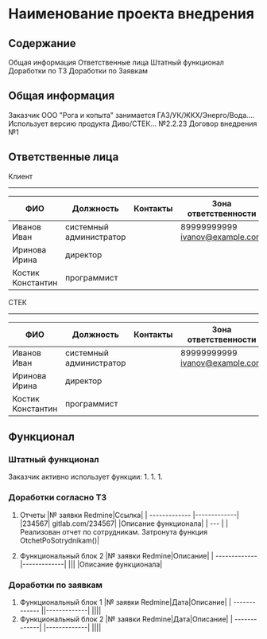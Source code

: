 # Наименование проекта внедрения

## Содержание

Общая информация
Ответственные лица
Штатный функционал
Доработки по ТЗ
Доработки по Заявкам

## Общая информация

Заказчик ООО "Рога и копыта" занимается ГАЗ/УК/ЖКХ/Энерго/Вода....
Использует версию продукта Диво/СТЕК... №2.2.23
Договор внедрения №1


## Ответственные лица

Клиент
_______
| ФИО | Должность | Контакты | Зона ответственности |
| ------------- |-------------| -----| -----|
| Иванов Иван |  системный администратор|  |89999999999 ivanov@example.com|  БД, версионирование|
| Иринова Ирина |  директор |    || согласование ТЗ |
| Костик Константин  | программист |    ||внутренние доработки|

СТЕК
_______
| ФИО | Должность | Контакты | Зона ответственности |
| ------------- |-------------| -----| -----|
| Иванов Иван |  системный администратор|  |89999999999 ivanov@example.com|  БД, версионирование|
| Иринова Ирина |  директор |    || согласование ТЗ |
| Костик Константин  | программист |    ||внутренние доработки|

## Функционал

### Штатный функционал

Заказчик активно использует функции:
1.
1.
1.

### Доработки согласно ТЗ

1. Отчеты
    |№ заявки Redmine|Ссылка|
    | ------------- |-------------|
    |234567| gitlab.com/234567|
    |Описание функционала|
    | --- |
    | Реализован отчет по сотрудникам. Затронута функция OtchetPoSotrydnikam()|


1. Функциональный блок 2
    |№ заявки Redmine|Описание|
    | ------------- |-------------|
    |||
    |Описание функционала|

### Доработки по заявкам

1. Функциональный блок 1
    |№ заявки Redmine|Дата|Описание|
    | ------------- ||-------------|
    ||||
1. Функциональный блок 2
    |№ заявки Redmine|Дата|Описание|
    | -------------| |-------------|
    ||||

